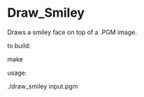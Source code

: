# Draw_Smiley

Draws a smiley face on top of a .PGM image.

to build:

make

usage:

./draw_smiley input.pgm
